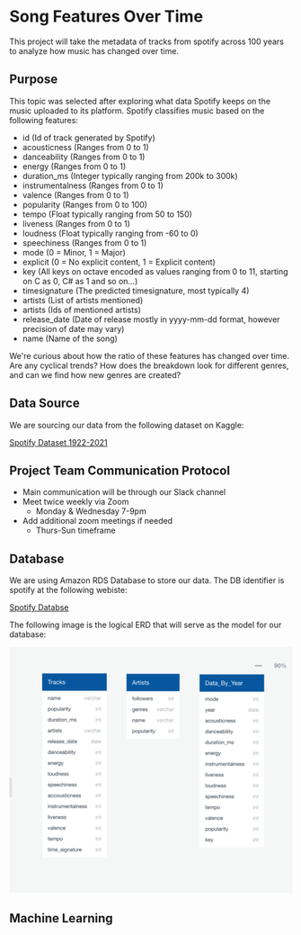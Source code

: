 # Song Features Over Time
This project will take the metadata of tracks from spotify across 100 years to analyze how music has changed over time.

## Purpose

This topic was selected after exploring what data Spotify keeps on the music uploaded to its platform.
Spotify classifies music based on the following features:

* id (Id of track generated by Spotify)
* acousticness (Ranges from 0 to 1)
* danceability (Ranges from 0 to 1)
* energy (Ranges from 0 to 1)
* duration_ms (Integer typically ranging from 200k to 300k)
* instrumentalness (Ranges from 0 to 1)
* valence (Ranges from 0 to 1)
* popularity (Ranges from 0 to 100)
* tempo (Float typically ranging from 50 to 150)
* liveness (Ranges from 0 to 1)
* loudness (Float typically ranging from -60 to 0)
* speechiness (Ranges from 0 to 1)
* mode (0 = Minor, 1 = Major)
* explicit (0 = No explicit content, 1 = Explicit content)
* key (All keys on octave encoded as values ranging from 0 to 11, starting on C as 0, C# as 1 and so on…)
* timesignature (The predicted timesignature, most typically 4)
* artists (List of artists mentioned)
* artists (Ids of mentioned artists)
* release_date (Date of release mostly in yyyy-mm-dd format, however precision of date may vary)
* name (Name of the song)

We're curious about how the ratio of these features has changed over time. Are any cyclical trends? How does the breakdown look for different genres, and can we find how new genres are created?
 
## Data Source
We are sourcing our data from the following dataset on Kaggle:

[Spotify Dataset 1922-2021](https://www.kaggle.com/yamaerenay/spotify-dataset-19212020-160k-tracks)


## Project Team Communication Protocol 

* Main communication will be through our Slack channel 
* Meet twice weekly via Zoom
    * Monday & Wednesday 7-9pm
* Add additional zoom meetings if needed
    * Thurs-Sun timeframe

## Database
We are using Amazon RDS Database to store our data. The DB identifier is spotify at the following webiste:

[Spotify Databse](https://us-east-2.console.aws.amazon.com/rds/home?region=us-east-2#databases:)

The following image is the logical ERD that will serve as the model for our database:

![ERD.png](Images/ERD.png)

## Machine Learning


